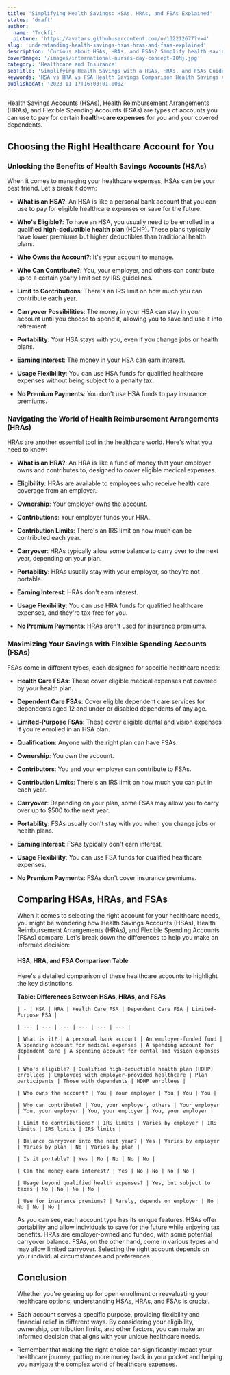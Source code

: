 ```yaml
---
title: 'Simplifying Health Savings: HSAs, HRAs, and FSAs Explained'
status: 'draft'
author:
  name: 'Trckfi'
  picture: 'https://avatars.githubusercontent.com/u/132212677?v=4'
slug: 'understanding-health-savings-hsas-hras-and-fsas-explained'
description: 'Curious about HSAs, HRAs, and FSAs? Simplify health savings with our plain language guide. Learn the differences and benefits in easy terms.'
coverImage: '/images/international-nurses-day-concept-I0Mj.jpg'
category: 'Healthcare and Insurance'
seoTitle: 'Simplifying Health Savings with a HSAs, HRAs, and FSAs Guide'
keywords: 'HSA vs HRA vs FSA Health Savings Comparison Health Savings Account Guide HRAs, HSAs, FSAs Simplified,Navigating Healthcare Savings Benefits of Health Savings Choosing the Right Health Account Health Savings Made Easy HSAs for Beginners Demystifying Health Savings Health Savings Explained Maximizing Health Savings Understanding Health Reimbursement FSAs Unveiled'
publishedAt: '2023-11-17T16:03:01.000Z'
---
```


Health Savings Accounts (HSAs), Health Reimbursement Arrangements (HRAs), and Flexible Spending Accounts (FSAs) are types of accounts you can use to pay for certain **health-care expenses** for you and your covered dependents.

## **Choosing the Right Healthcare Account for You**

### **Unlocking the Benefits of Health Savings Accounts (HSAs)**

When it comes to managing your healthcare expenses, HSAs can be your best friend. Let's break it down:

- **What is an HSA?**: An HSA is like a personal bank account that you can use to pay for eligible healthcare expenses or save for the future.

- **Who's Eligible?**: To have an HSA, you usually need to be enrolled in a qualified **high-deductible health plan** (HDHP). These plans typically have lower premiums but higher deductibles than traditional health plans.

- **Who Owns the Account?**: It's your account to manage.

- **Who Can Contribute?**: You, your employer, and others can contribute up to a certain yearly limit set by IRS guidelines.

- **Limit to Contributions**: There's an IRS limit on how much you can contribute each year.

- **Carryover Possibilities**: The money in your HSA can stay in your account until you choose to spend it, allowing you to save and use it into retirement.

- **Portability**: Your HSA stays with you, even if you change jobs or health plans.

- **Earning Interest**: The money in your HSA can earn interest.

- **Usage Flexibility**: You can use HSA funds for qualified healthcare expenses without being subject to a penalty tax.

- **No Premium Payments**: You don't use HSA funds to pay insurance premiums.

### **Navigating the World of Health Reimbursement Arrangements (HRAs)**

HRAs are another essential tool in the healthcare world. Here's what you need to know:

- **What is an HRA?**: An HRA is like a fund of money that your employer owns and contributes to, designed to cover eligible medical expenses.

- **Eligibility**: HRAs are available to employees who receive health care coverage from an employer.

- **Ownership**: Your employer owns the account.

- **Contributions**: Your employer funds your HRA.

- **Contribution Limits**: There's an IRS limit on how much can be contributed each year.

- **Carryover**: HRAs typically allow some balance to carry over to the next year, depending on your plan.

- **Portability**: HRAs usually stay with your employer, so they're not portable.

- **Earning Interest**: HRAs don't earn interest.

- **Usage Flexibility**: You can use HRA funds for qualified healthcare expenses, and they're tax-free for you.

- **No Premium Payments**: HRAs aren't used for insurance premiums.

### **Maximizing Your Savings with Flexible Spending Accounts (FSAs)**

FSAs come in different types, each designed for specific healthcare needs:

- **Health Care FSAs**: These cover eligible medical expenses not covered by your health plan.

- **Dependent Care FSAs**: Cover eligible dependent care services for dependents aged 12 and under or disabled dependents of any age.

- **Limited-Purpose FSAs**: These cover eligible dental and vision expenses if you're enrolled in an HSA plan.

- **Qualification**: Anyone with the right plan can have FSAs.

- **Ownership**: You own the account.

- **Contributors**: You and your employer can contribute to FSAs.

- **Contribution Limits**: There's an IRS limit on how much you can put in each year.

- **Carryover**: Depending on your plan, some FSAs may allow you to carry over up to $500 to the next year.

- **Portability**: FSAs usually don't stay with you when you change jobs or health plans.

- **Earning Interest**: FSAs typically don't earn interest.

- **Usage Flexibility**: You can use FSA funds for qualified healthcare expenses.

- **No Premium Payments**: FSAs don't cover insurance premiums.

    ## **Comparing HSAs, HRAs, and FSAs**

    When it comes to selecting the right account for your healthcare needs, you might be wondering how Health Savings Accounts (HSAs), Health Reimbursement Arrangements (HRAs), and Flexible Spending Accounts (FSAs) compare. Let's break down the differences to help you make an informed decision:

    #### **HSA, HRA, and FSA Comparison Table**

    Here's a detailed comparison of these healthcare accounts to highlight the key distinctions:

    **Table: Differences Between HSAs, HRAs, and FSAs**

    `| - | HSA | HRA | Health Care FSA | Dependent Care FSA | Limited-Purpose FSA |`

    `| --- | --- | --- | --- | --- | --- |`

    `| What is it? | A personal bank account | An employer-funded fund | A spending account for medical expenses | A spending account for dependent care | A spending account for dental and vision expenses |`

    `| Who's eligible? | Qualified high-deductible health plan (HDHP) enrollees | Employees with employer-provided healthcare | Plan participants | Those with dependents | HDHP enrollees |`

    `| Who owns the account? | You | Your employer | You | You | You |`

    `| Who can contribute? | You, your employer, others | Your employer | You, your employer | You, your employer | You, your employer |`

    `| Limit to contributions? | IRS limits | Varies by employer | IRS limits | IRS limits | IRS limits |`

    `| Balance carryover into the next year? | Yes | Varies by employer | Varies by plan | No | Varies by plan |`

    `| Is it portable? | Yes | No | No | No | No |`

    `| Can the money earn interest? | Yes | No | No | No | No |`

    `| Usage beyond qualified health expenses? | Yes, but subject to taxes | No | No | No | No |`

    `| Use for insurance premiums? | Rarely, depends on employer | No | No | No | No |`

    As you can see, each account type has its unique features. HSAs offer portability and allow individuals to save for the future while enjoying tax benefits. HRAs are employer-owned and funded, with some potential carryover balance. FSAs, on the other hand, come in various types and may allow limited carryover. Selecting the right account depends on your individual circumstances and preferences.

    ## **Conclusion**

    Whether you're gearing up for open enrollment or reevaluating your healthcare options, understanding HSAs, HRAs, and FSAs is crucial.

- Each account serves a specific purpose, providing flexibility and financial relief in different ways. By considering your eligibility, ownership, contribution limits, and other factors, you can make an informed decision that aligns with your unique healthcare needs.

- Remember that making the right choice can significantly impact your healthcare journey, putting more money back in your pocket and helping you navigate the complex world of healthcare expenses.

